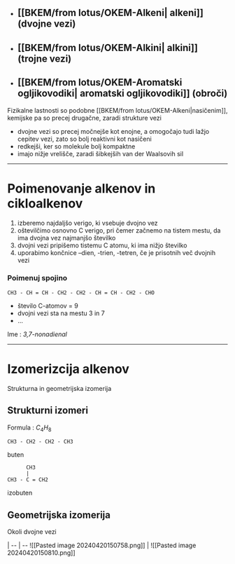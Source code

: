- ## [[BKEM/from lotus/OKEM-Alkeni| alkeni]] (dvojne vezi)
- ## [[BKEM/from lotus/OKEM-Alkini| alkini]] (trojne vezi)
- ## [[BKEM/from lotus/OKEM-Aromatski ogljikovodiki| aromatski ogljikovodiki]] (obroči)

Fizikalne lastnosti so podobne [[BKEM/from lotus/OKEM-Alkeni|nasičenim]], kemijske pa so precej drugačne, zaradi strukture vezi

- dvojne vezi so precej močnejše kot enojne, a omogočajo tudi lažjo cepitev vezi, zato so bolj reaktivni kot nasičeni
- redkejši, ker so molekule bolj kompaktne
- imajo nižje vrelišče, zaradi šibkejših van der Waalsovih sil 

---

# Poimenovanje alkenov in cikloalkenov

1. izberemo najdaljšo verigo, ki vsebuje dvojno vez
2. oštevilčimo osnovno C verigo, pri čemer začnemo na tistem mestu, da ima dvojna vez najmanjšo številko
3. dvojni vezi pripišemo tistemu C atomu, ki ima nižjo številko
4. uporabimo končnice –dien, -trien, -tetren, če je prisotnih več dvojnih vezi

### Poimenuj spojino

	CH3 - CH = CH - CH2 - CH2 - CH = CH - CH2 - CHO

- število C-atomov = 9
- dvojni vezi sta na mestu 3 in 7
- ...

Ime : *3,7-nonadienal*

---

# Izomerizcija alkenov

Strukturna in geometrijska izomerija

## Strukturni izomeri

Formula : $C_4H_8$

	CH3 - CH2 - CH2 - CH3
buten
<br>

          CH3
	      |
	CH3 - C = CH2
izobuten

## Geometrijska izomerija

Okoli dvojne vezi

 | 
 -- | --
 ![[Pasted image 20240420150758.png]] | ![[Pasted image 20240420150810.png]]